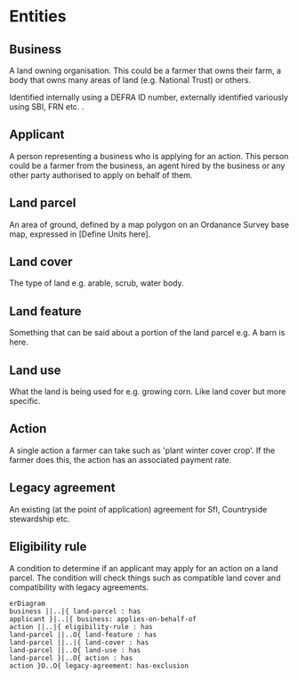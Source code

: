 # Entities

## Business

A land owning organisation. This could be a farmer that owns their farm, a body that owns many areas
of land (e.g. National Trust) or others.

Identified internally using a DEFRA ID number, externally identified variously using SBI, FRN etc.
.

## Applicant

A person representing a business who is applying for an action. This person could be a farmer from
the business, an agent hired by the business or any other party authorised to apply on behalf of
them.

## Land parcel

An area of ground, defined by a map polygon on an Ordanance Survey base map, expressed in
[Define Units here].

## Land cover

The type of land e.g. arable, scrub, water body.

## Land feature

Something that can be said about a portion of the land parcel e.g. A barn is here.

## Land use

What the land is being used for e.g. growing corn. Like land cover but more specific.

## Action

A single action a farmer can take such as 'plant winter cover crop'. If the farmer does this, the
action has an associated payment rate.

## Legacy agreement

An existing (at the point of application) agreement for SfI, Countryside stewardship etc.

## Eligibility rule

A condition to determine if an applicant may apply for an action on a land parcel. The condition will
check things such as compatible land cover and compatibility with legacy agreements.

```mermaid
erDiagram
business ||..|{ land-parcel : has
applicant }|..|{ business: applies-on-behalf-of
action ||..|{ eligibility-rule : has
land-parcel ||..O{ land-feature : has
land-parcel ||..|{ land-cover : has
land-parcel ||..O{ land-use : has
land-parcel }|..O{ action : has
action }O..O{ legacy-agreement: has-exclusion
```
